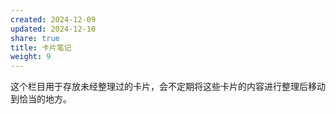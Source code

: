 ```yaml
---
created: 2024-12-09
updated: 2024-12-10
share: true
title: 卡片笔记
weight: 9
---
```


这个栏目用于存放未经整理过的卡片，会不定期将这些卡片的内容进行整理后移动到恰当的地方。